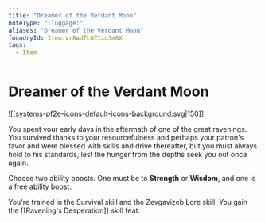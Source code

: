 ```yaml
---
title: "Dreamer of the Verdant Moon"
noteType: ":luggage:"
aliases: "Dreamer of the Verdant Moon"
foundryId: Item.vr8wdTL6Z1zu3m6X
tags:
  - Item
---
```


# Dreamer of the Verdant Moon
![[systems-pf2e-icons-default-icons-background.svg|150]]

You spent your early days in the aftermath of one of the great ravenings. You survived thanks to your resourcefulness and perhaps your patron's favor and were blessed with skills and drive thereafter, but you must always hold to his standards, lest the hunger from the depths seek you out once again.

Choose two ability boosts. One must be to **Strength** or **Wisdom**, and one is a free ability boost.

You're trained in the Survival skill and the Zevgavizeb Lore skill. You gain the [[Ravening's Desperation]] skill feat.
